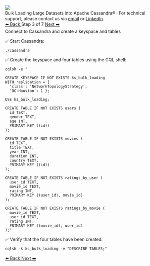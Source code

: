 <!-- TOP -->
<div class="top">
  <img src="https://datastax-academy.github.io/katapod-shared-assets/images/ds-academy-logo.svg" />
  <div class="scenario-title-section">
    <span class="scenario-title">Bulk Loading Large Datasets into Apache Cassandra®</span>
    <span class="scenario-subtitle">ℹ️ For technical support, please contact us via <a href="mailto:aleksandr.volochnev@datastax.com">email</a> or <a href="https://dtsx.io/aleks">LinkedIn</a>.</span>
  </div>
</div>

<!-- NAVIGATION -->
<div id="navigation-top" class="navigation-top">
 <a href='command:katapod.loadPage?[{"step":"step2-cassandra"}]' 
   class="btn btn-dark navigation-top-left">⬅️ Back
 </a>
<span class="step-count"> Step 3 of 7</span>
 <a href='command:katapod.loadPage?[{"step":"step4-cassandra"}]' 
    class="btn btn-dark navigation-top-right">Next ➡️
  </a>
</div>

<!-- CONTENT -->

<div class="step-title">Connect to Cassandra and create a keyspace and tables</div>

✅ Start Cassandra:
```
./cassandra
```

✅ Create the keyspace and four tables using the CQL shell:
```
cqlsh -e "

CREATE KEYSPACE IF NOT EXISTS ks_bulk_loading
WITH replication = {
  'class': 'NetworkTopologyStrategy', 
  'DC-Houston': 1 };

USE ks_bulk_loading;

CREATE TABLE IF NOT EXISTS users (
  id TEXT,
  gender TEXT,
  age INT,
  PRIMARY KEY ((id))
);

CREATE TABLE IF NOT EXISTS movies (
  id TEXT,
  title TEXT,
  year INT,
  duration INT,
  country TEXT,
  PRIMARY KEY ((id))
);

CREATE TABLE IF NOT EXISTS ratings_by_user (
  user_id TEXT,
  movie_id TEXT,
  rating INT,
  PRIMARY KEY ((user_id), movie_id)
);

CREATE TABLE IF NOT EXISTS ratings_by_movie (
  movie_id TEXT,
  user_id TEXT,
  rating INT,
  PRIMARY KEY ((movie_id), user_id)
);"
```

✅ Verify that the four tables have been created:
```
cqlsh -k ks_bulk_loading -e "DESCRIBE TABLES;"
```

<!-- NAVIGATION -->
<div id="navigation-bottom" class="navigation-bottom">
 <a href='command:katapod.loadPage?[{"step":"step2-cassandra"}]'
   class="btn btn-dark navigation-bottom-left">⬅️ Back
 </a>
 <a href='command:katapod.loadPage?[{"step":"step4-cassandra"}]'
    class="btn btn-dark navigation-bottom-right">Next ➡️
  </a>
</div>
